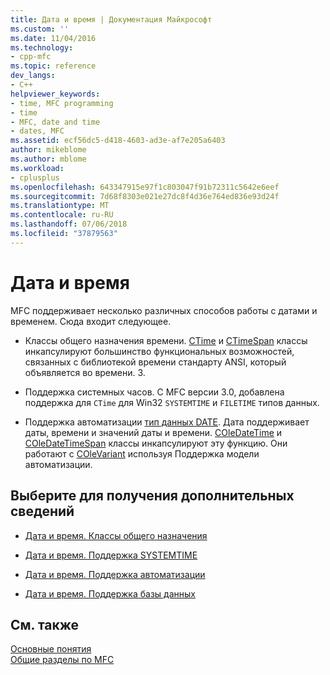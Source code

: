 ```yaml
---
title: Дата и время | Документация Майкрософт
ms.custom: ''
ms.date: 11/04/2016
ms.technology:
- cpp-mfc
ms.topic: reference
dev_langs:
- C++
helpviewer_keywords:
- time, MFC programming
- time
- MFC, date and time
- dates, MFC
ms.assetid: ecf56dc5-d418-4603-ad3e-af7e205a6403
author: mikeblome
ms.author: mblome
ms.workload:
- cplusplus
ms.openlocfilehash: 643347915e97f1c803047f91b72311c5642e6eef
ms.sourcegitcommit: 7d68f8303e021e27dc8f4d36e764ed836e93d24f
ms.translationtype: MT
ms.contentlocale: ru-RU
ms.lasthandoff: 07/06/2018
ms.locfileid: "37879563"
---
```

# <a name="date-and-time"></a>Дата и время
MFC поддерживает несколько различных способов работы с датами и временем. Сюда входит следующее.  
  
-   Классы общего назначения времени. [CTime](../atl-mfc-shared/reference/ctime-class.md) и [CTimeSpan](../atl-mfc-shared/reference/ctimespan-class.md) классы инкапсулируют большинство функциональных возможностей, связанных с библиотекой времени стандарту ANSI, который объявляется во времени. З.  
  
-   Поддержка системных часов. С MFC версии 3.0, добавлена поддержка для `CTime` для Win32 `SYSTEMTIME` и `FILETIME` типов данных.  
  
-   Поддержка автоматизации [тип данных DATE](../atl-mfc-shared/date-type.md). Дата поддерживает даты, времени и значений даты и времени. [COleDateTime](../atl-mfc-shared/reference/coledatetime-class.md) и [COleDateTimeSpan](../atl-mfc-shared/reference/coledatetimespan-class.md) классы инкапсулируют эту функцию. Они работают с [COleVariant](../mfc/reference/colevariant-class.md) используя Поддержка модели автоматизации.  
  
## <a name="what-do-you-want-to-know-more-about"></a>Выберите для получения дополнительных сведений  
  
-   [Дата и время. Классы общего назначения](../atl-mfc-shared/date-and-time-general-purpose-classes.md)  
  
-   [Дата и время. Поддержка SYSTEMTIME](../atl-mfc-shared/date-and-time-systemtime-support.md)  
  
-   [Дата и время. Поддержка автоматизации](../atl-mfc-shared/date-and-time-automation-support.md)  
  
-   [Дата и время. Поддержка базы данных](../atl-mfc-shared/date-and-time-database-support.md)  
  
## <a name="see-also"></a>См. также  
 [Основные понятия](../mfc/mfc-concepts.md)   
 [Общие разделы по MFC](../mfc/general-mfc-topics.md)

